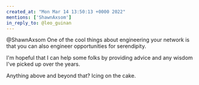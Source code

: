 ```yaml
---
created_at: "Mon Mar 14 13:50:13 +0000 2022"
mentions: ['ShawnAxsom']
in_reply_to: @leo_guinan
---
```


@ShawnAxsom One of the cool things about engineering your network is that you can also engineer opportunities for serendipity.

I'm hopeful that I can help some folks by providing advice and any wisdom I've picked up over the years.

Anything above and beyond that? Icing on the cake.